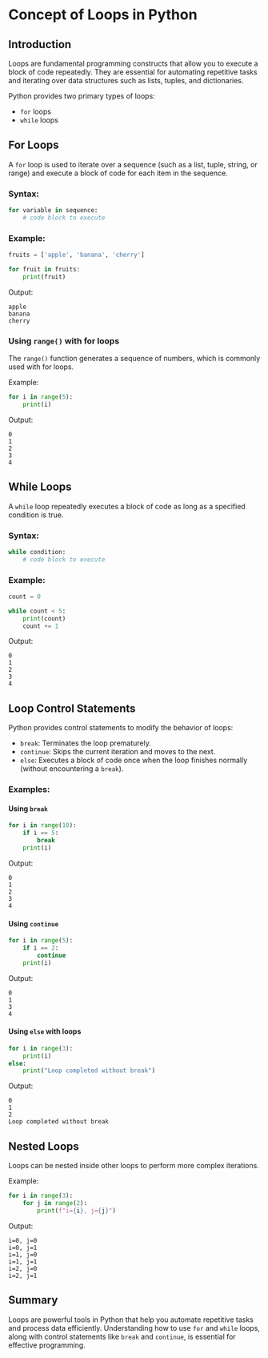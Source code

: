 # Concept of Loops in Python

## Introduction
Loops are fundamental programming constructs that allow you to execute a block of code repeatedly. They are essential for automating repetitive tasks and iterating over data structures such as lists, tuples, and dictionaries.

Python provides two primary types of loops:
- `for` loops
- `while` loops

## For Loops
A `for` loop is used to iterate over a sequence (such as a list, tuple, string, or range) and execute a block of code for each item in the sequence.

### Syntax:
```python
for variable in sequence:
    # code block to execute
```

### Example:
```python
fruits = ['apple', 'banana', 'cherry']

for fruit in fruits:
    print(fruit)
```
Output:
```
apple
banana
cherry
```

### Using `range()` with for loops
The `range()` function generates a sequence of numbers, which is commonly used with for loops.

Example:
```python
for i in range(5):
    print(i)
```
Output:
```
0
1
2
3
4
```

## While Loops
A `while` loop repeatedly executes a block of code as long as a specified condition is true.

### Syntax:
```python
while condition:
    # code block to execute
```

### Example:
```python
count = 0

while count < 5:
    print(count)
    count += 1
```
Output:
```
0
1
2
3
4
```

## Loop Control Statements
Python provides control statements to modify the behavior of loops:

- `break`: Terminates the loop prematurely.
- `continue`: Skips the current iteration and moves to the next.
- `else`: Executes a block of code once when the loop finishes normally (without encountering a `break`).

### Examples:

#### Using `break`
```python
for i in range(10):
    if i == 5:
        break
    print(i)
```
Output:
```
0
1
2
3
4
```

#### Using `continue`
```python
for i in range(5):
    if i == 2:
        continue
    print(i)
```
Output:
```
0
1
3
4
```

#### Using `else` with loops
```python
for i in range(3):
    print(i)
else:
    print("Loop completed without break")
```
Output:
```
0
1
2
Loop completed without break
```

## Nested Loops
Loops can be nested inside other loops to perform more complex iterations.

Example:
```python
for i in range(3):
    for j in range(2):
        print(f"i={i}, j={j}")
```
Output:
```
i=0, j=0
i=0, j=1
i=1, j=0
i=1, j=1
i=2, j=0
i=2, j=1
```

## Summary
Loops are powerful tools in Python that help you automate repetitive tasks and process data efficiently. Understanding how to use `for` and `while` loops, along with control statements like `break` and `continue`, is essential for effective programming.
